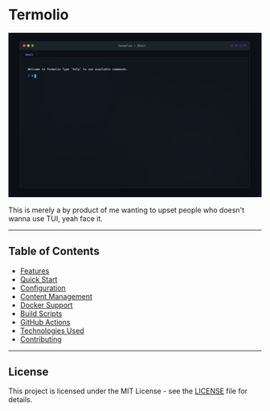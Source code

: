 # Termolio

<p align="center">
  <img src="/public/termolio.png">
</p>

This is merely a by product of me wanting to upset people who doesn't wanna use TUI, yeah face it.

---

## Table of Contents

- [Features](docs/features.md)
- [Quick Start](docs/quick-start.md)
- [Configuration](docs/configuration.md)
- [Content Management](docs/content-management.md)
- [Docker Support](docs/docker.md)
- [Build Scripts](docs/build-scripts.md)
- [GitHub Actions](docs/github-actions.md)
- [Technologies Used](docs/technologies.md)
- [Contributing](docs/contributing.md)

---
## License

This project is licensed under the MIT License - see the [LICENSE](../LICENSE) file for details.
